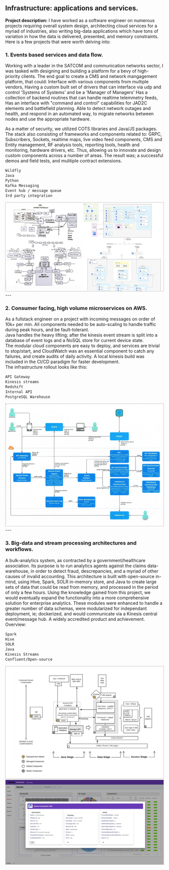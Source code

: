 ## Infrastructure: applications and services.

**Project description:** I have worked as a software engineer on numerous projects requiring overall system design, architecting cloud services for a myriad of industries, also writing big-data applications which have tons of variation in how the data is delivered, presented, and memory constraints.  Here is a few projects that were worth delving into:


### 1. Events based services and data flow.
Working with a leader in the SATCOM and communication networks sector, I was tasked with designing and building a platform for a bevy of high-priority clients.
The end goal to create a CMS and network mangagement platform, that could:
Interface with various components from multiple vendors, 
Having a custom built set of drivers that can interface via udp and control 'Systems of Systems' and be a 'Manager of Managers'
Has a collection of backend routines that can handle realtime telemmetry feeds, 
Has an interface with "command and control" capabilities for JAD2C elements and battlefield planning. 
Able to detect network outages and health, and respond in an automated way, to migrate networks between nodes and use the appropriate hardware.

As a matter of security, we utilized COTS libraries and Java/JS packages.  The stack also consisting of frameworks and components related to: 
GRPC, Subscribers, Sockets, realtime maps, live video feed components, CMS and Entity management, RF analysis tools, reporting tools, health and monitoring, hardware drivers, etc.
Thus, allowing us to innovate and design custom components across a number of areas.
The result was; a successful demos and field tests, and mulitiple contract extensions.
 
 ```
Wildfly
Java
Python
Kafka Messaging
Event hub / message queue
3rd party integration
```

<img class='feature' src="images/candc.png?raw=true"/>
<br>
---


### 2. Consumer facing, high volume microservices on AWS.

As a fullstack engineer on a project with incoming messages on order of 10k+ per min.  All components needed to be auto-scaling to handle traffic during peak hours, and be fault-tolerant.  
Java handles the heavy lifting; after the kinesis event stream is split into a database of event logs and a NoSQL store for current device state.  
The modular cloud components are easy to deploy, and services are trivial to stop/start, and CloudWatch was an essential component to catch any failures, and create audits of daily activity. 
A local kinesis build was included in the CI/CD paradigm for faster development.  
The infrastructure rollout looks like this:

```
API Gateway
Kinesis streams
Redshift
Internal API
PostgreSQL Warehouse
```

<img class='feature'  src="images/jacloud.jpg?raw=true"/>

<br>
---

### 3. Big-data and stream processing architectures and workflows.
A bulk-analytics system, as contracted by a government/healthcare association.  Its purpose is to run analytics agents against the claims data-warehouse, in order to detect fraud, descrepancies, and a myriad of other causes of invalid accounting.  This architecture is built with open-source in-mind, using Hive, Spark, SOLR in-memory store, and Java to create large sets of data that could be read from memory, and processed in the period of only a few hours.
Using the knowledge gained from this project, we would eventually expand the functionality into a more comprehensive solution for enterprise analytics.  These modules were enhanced to handle a greater number of data schemas, were modularized for independant deployment, ie; dockerized, and would communicate via a Kinesis central event/message hub.  A widely accredited product and achievement. 
Overview:
 
 ```
Spark
Hive
SOLR
Java
Kinesis Streams
Confluent/Open-source
```

<img class='feature' src="images/humid.jpg?raw=true"/>
<br>

 <img class='feature' src="images/frontend2.jpg?raw=true"/>
 
 
 <style>
.feature{
    border: 1px solid silver !important;
}
</style>
